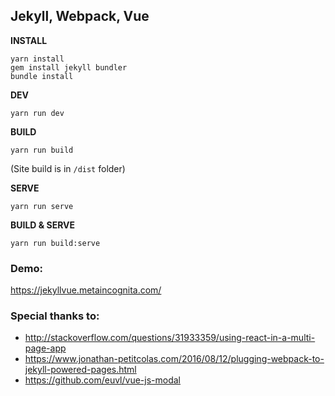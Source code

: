 ## Jekyll, Webpack, Vue

**INSTALL**

```
yarn install
gem install jekyll bundler
bundle install
```

**DEV**

```
yarn run dev
```

**BUILD**

```
yarn run build
```
(Site build is in ```/dist``` folder)

**SERVE**
```
yarn run serve
```

**BUILD & SERVE**
```
yarn run build:serve
```

### Demo:
https://jekyllvue.metaincognita.com/


### Special thanks to:

- http://stackoverflow.com/questions/31933359/using-react-in-a-multi-page-app
- https://www.jonathan-petitcolas.com/2016/08/12/plugging-webpack-to-jekyll-powered-pages.html
- https://github.com/euvl/vue-js-modal
